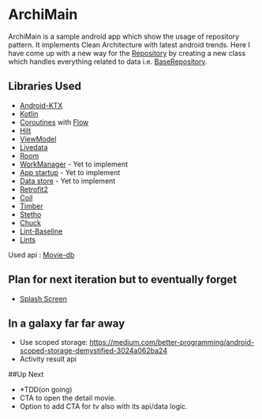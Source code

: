 # ArchiMain

ArchiMain is a sample android app which show the usage of repository pattern. It implements Clean Architecture with latest android trends. Here I have come up with a new way for the [Repository](https://github.com/tashariko/ArchiMain/blob/main/app/src/main/java/com/tasha/archimain/ui/movie/MovieRepository.kt) by creating a new class which handles everything related to data i.e. [BaseRepository](https://github.com/tashariko/ArchiMain/blob/main/app/src/main/java/com/tasha/archimain/network/BaseRepository.kt).

## Libraries Used
* [Android-KTX](https://developer.android.com/kotlin/ktx)
* [Kotlin](https://kotlinlang.org/docs/reference/android-overview.html)
* [Coroutines](https://kotlinlang.org/docs/reference/coroutines-overview.html) with [Flow](https://kotlinlang.org/docs/reference/coroutines/flow.html)
* [Hilt](https://dagger.dev/hilt/)
* [ViewModel](https://developer.android.com/topic/libraries/architecture/viewmodel)
* [Livedata](https://developer.android.com/topic/libraries/architecture/livedata)
* [Room](https://developer.android.com/topic/libraries/architecture/room)
* [WorkManager](https://developer.android.com/topic/libraries/architecture/workmanager) - Yet to implement
* [App startup](https://developer.android.com/topic/libraries/app-startup)  - Yet to implement
* [Data store](https://developer.android.com/topic/libraries/architecture/datastore) - Yet to implement
* [Retrofit2](https://square.github.io/retrofit/)
* [Coil](https://coil-kt.github.io/coil/)
* [Timber](https://github.com/JakeWharton/timber)
* [Stetho](http://facebook.github.io/stetho/)
* [Chuck](https://github.com/jgilfelt/chuck)
* [Lint-Baseline](https://medium.com/swlh/what-is-android-lint-17fa0d87abb2)
* [Lints](https://googlesamples.github.io/android-custom-lint-rules/usage/baselines.md.html#:~:text=If%20you%20want%20to%20create,location%20of%20the%20lint%2Dbaseline)

Used api :
[Movie-db](https://developers.themoviedb.org/3/)

## Plan for next iteration but to eventually forget
* [Splash Screen](https://developer.android.com/develop/ui/views/launch/splash-screen)


## In a galaxy far far away
* Use scoped storage: https://medium.com/better-programming/android-scoped-storage-demystified-3024a062ba24
* Activity result api


##Up Next
* *TDD(on going)
* CTA to open the detail movie.
* Option to add CTA for tv also with its api/data logic.
